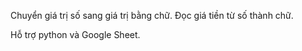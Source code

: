 Chuyển giá trị số sang giá trị bằng chữ.
Đọc giá tiền từ số thành chữ.

Hỗ trợ python và Google Sheet.
